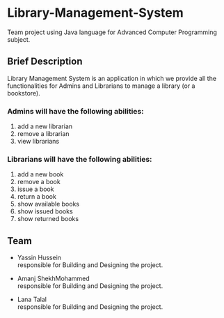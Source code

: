 # Library-Management-System
Team project using Java language for Advanced Computer Programming subject.



## Brief Description
Library Management System is an application in which we provide all the functionalities for Admins and Librarians to manage a library (or a bookstore).

### Admins will have the following abilities: 

1. add a new librarian
2. remove a librarian
3. view librarians



### Librarians will have the following abilities: 

1. add a new book
2. remove a book
3. issue a book
4. return a book
5. show available books
6. show issued books
7. show returned books


## Team
- Yassin Hussein    
responsible for Building and Designing the project.

- Amanj ShekhMohammed      
responsible for Building and Designing the project.

- Lana Talal    
responsible for Building and Designing the project.

